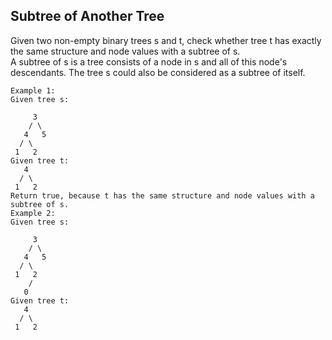 ## Subtree of Another Tree

Given two non-empty binary trees s and t, check whether tree t has exactly the same structure and node values with a subtree of s.   
A subtree of s is a tree consists of a node in s and all of this node's descendants. The tree s could also be considered as a subtree of itself.  

```
Example 1:
Given tree s:

     3
    / \
   4   5
  / \
 1   2
Given tree t:
   4 
  / \
 1   2
Return true, because t has the same structure and node values with a subtree of s.
Example 2:
Given tree s:

     3
    / \
   4   5
  / \
 1   2
    /
   0
Given tree t:
   4
  / \
 1   2
 ```